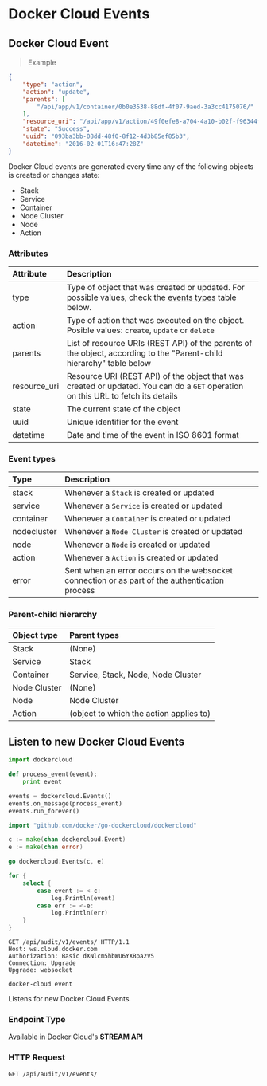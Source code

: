 # Docker Cloud Events

## Docker Cloud Event

> Example

```json
{
	"type": "action",
	"action": "update",
	"parents": [
		"/api/app/v1/container/0b0e3538-88df-4f07-9aed-3a3cc4175076/"
	],
	"resource_uri": "/api/app/v1/action/49f0efe8-a704-4a10-b02f-f96344fabadd/",
	"state": "Success",
	"uuid": "093ba3bb-08dd-48f0-8f12-4d3b85ef85b3",
	"datetime": "2016-02-01T16:47:28Z"
}
```

Docker Cloud events are generated every time any of the following objects is created or changes state:

* Stack
* Service
* Container
* Node Cluster
* Node
* Action


### Attributes

| Attribute    | Description                                                                                                                      |
|:-------------|:---------------------------------------------------------------------------------------------------------------------------------|
| type         | Type of object that was created or updated. For possible values, check the [events types](#event-types) table below.              |
| action       | Type of action that was executed on the object. Posible values: `create`, `update` or `delete`                                   |
| parents      | List of resource URIs (REST API) of the parents of the object, according to the "Parent-child hierarchy" table below             |
| resource_uri | Resource URI (REST API) of the object that was created or updated. You can do a `GET` operation on this URL to fetch its details |
| state        | The current state of the object                                                                                                  |
| uuid         | Unique identifier for the event                                                                                                  |
| datetime     | Date and time of the event in ISO 8601 format                                                                                    |


### Event types

| Type        | Description                                                                                    |
|:------------|:-----------------------------------------------------------------------------------------------|
| stack       | Whenever a `Stack` is created or updated                                                       |
| service     | Whenever a `Service` is created or updated                                                     |
| container   | Whenever a `Container` is created or updated                                                   |
| nodecluster | Whenever a `Node Cluster` is created or updated                                                |
| node        | Whenever a `Node` is created or updated                                                        |
| action      | Whenever a `Action` is created or updated                                                      |
| error       | Sent when an error occurs on the websocket connection or as part of the authentication process |


### Parent-child hierarchy

| Object type  | Parent types                            |
|:-------------|:----------------------------------------|
| Stack        | (None)                                  |
| Service      | Stack                                   |
| Container    | Service, Stack, Node, Node Cluster      |
| Node Cluster | (None)                                  |
| Node         | Node Cluster                            |
| Action       | (object to which the action applies to) |


## Listen to new Docker Cloud Events

```python
import dockercloud

def process_event(event):
    print event

events = dockercloud.Events()
events.on_message(process_event)
events.run_forever()
```

```go
import "github.com/docker/go-dockercloud/dockercloud"

c := make(chan dockercloud.Event)
e := make(chan error)

go dockercloud.Events(c, e)

for {
	select {
		case event := <-c:
			log.Println(event)
		case err := <-e:
			log.Println(err)
	}
}
```

```http
GET /api/audit/v1/events/ HTTP/1.1
Host: ws.cloud.docker.com
Authorization: Basic dXNlcm5hbWU6YXBpa2V5
Connection: Upgrade
Upgrade: websocket
```

```shell
docker-cloud event
```

Listens for new Docker Cloud Events

### Endpoint Type

Available in Docker Cloud's **STREAM API**

### HTTP Request

`GET /api/audit/v1/events/`
